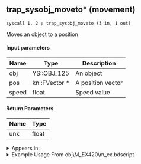 ## trap_sysobj_moveto* (movement)

`syscall 1, 2 ; trap_sysobj_moveto (3 in, 1 out)`

Moves an object to a position

#### Input parameters
| Name | Type | Description
|------|------|------------
| obj   | YS::OBJ_125   | An object
| pos   | kn::FVector *   | A position vector
| speed   | float   | Speed value


#### Return Parameters
| Name | Type
|------|-----
| unk   | float   


<details>
	<summary>Appears in:</summary>
| filename | Entity (obj)
|----------|-------------
| obj\M_EX420\m_ex.bdscript       | ((M) Neoshadow)          
| obj\M_EX420_NM\m_ex.bdscript       | ((M) Neoshadow (NM))          

</details>

<details>
	<summary>Example Usage From obj\M_EX420\m_ex.bdscript</summary>
```
L3495:
 pushFromFSp 16
 pushImmf 0
 subf 
 supzf 
 jz L3713
 pushFromFSp 0
 fetchValue 4
 pushImm 48
 add 
 pushImm 4
 add 
 pushImmf 0.1
 memcpy 0
 pushFromFSp 8
 pushFromFSp 0
 syscall 1, 147 ; trap_obj_pos (1 in, 1 out)
 memcpyToSp 16, 48
 pushFromPSp 48
 syscall 0, 5 ; trap_vector_sub (2 in, 1 out)
 memcpyToSp 16, 64
 pushFromPSp 64
 memcpyToSp 16, 32
 pushFromPSp 32
 pushFromFWp W148
 degr 
 sin 
 pushImmf 60
 mulf 
 degr 
 syscall 0, 13 ; trap_vector_roty (2 in, 1 out)
 memcpyToSp 16, 48
 pushFromPSp 48
 memcpyToSp 16, 32
 pushFromFSp 0
 pushFromPSp 32
 pushImmf 0
 syscall 1, 80 ; trap_obj_turn_dir (3 in, 1 out)
 drop 
 pushFromFSp 0
 syscall 1, 147 ; trap_obj_pos (1 in, 1 out)
 memcpyToSp 16, 48
 pushFromPSp 48
 pushFromPSp 32
 syscall 0, 4 ; trap_vector_add (2 in, 1 out)
 memcpyToSp 16, 64
 pushFromPSp 64
 memcpyToSp 16, 32
 pushFromFWp W148
 pushImmf 2
 syscall 0, 17 ; trap_random_getf (1 in, 1 out)
 pushImmf 3
 addf 
 addf 
 popToWp W148
 pushFromFSp 0
 fetchValue 4
 pushFromPSp 32
 pushImmf 20
 syscall 1, 2 ; trap_sysobj_moveto (3 in, 1 out)
 drop 
 pushFromFSp 16
 syscall 0, 3 ; trap_frametime (0 in, 1 out)
 subf 
 popToSp 16
 halt 
 pushFromFSp 8
 pushFromFSp 0
 syscall 1, 147 ; trap_obj_pos (1 in, 1 out)
 memcpyToSp 16, 48
 pushFromPSp 48
 syscall 0, 5 ; trap_vector_sub (2 in, 1 out)
 memcpyToSp 16, 64
 pushFromPSp 64
 memcpyToSp 16, 32
 pushFromPSp 32
 pushImm 4
 add 
 pushImmf 0
 memcpy 0
 pushFromPSp 32
 syscall 0, 7 ; trap_vector_normalize (1 in, 1 out)
 popToSp 12
 pushFromFSp 12
 pushFromFSp 4
 subf 
 infzf 
 dup 
 jnz L3705
 pushFromFSp 0
 syscall 1, 62 ; trap_obj_get_moved (1 in, 1 out)
 memcpyToSp 16, 48
 pushFromPSp 48
 syscall 0, 6 ; trap_vector_len (1 in, 1 out)
 pushFromFSp 0
 syscall 1, 64 ; trap_obj_get_wish_movement (1 in, 1 out)
 memcpyToSp 16, 64
 pushFromPSp 64
 syscall 0, 6 ; trap_vector_len (1 in, 1 out)
 syscall 0, 3 ; trap_frametime (0 in, 1 out)
 mulf 
 pushImmf 0.3
 mulf 
 subf 
 infzf 
 neqzv
```
</details>

